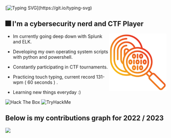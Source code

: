 [![Typing SVG](https://readme-typing-svg.herokuapp.com?font=Delicious+Handrawn&size=30&duration=4000&pause=750&color=F79E27&width=435&lines=What's+Up!+My+name+is+0x157.;I+hope+you+enjoy+your+stay+here.)](https://git.io/typing-svg)

## 🎆 I'm a cybersecurity nerd and CTF Player
<p1>

  <img height="180" width="180" align="right" src="https://github.com/0x157/0x157/blob/main/forensics.png" > 
  
</p1>
   
* Im currently going deep down with Splunk and ELK.

* Developing my own operating system scripts with python and powershell.

* Constantly participating in CTF tournaments.

* Practicing touch typing, current record 131-wpm ( 60 seconds ) .

* Learning new things everyday :)

<img src="http://www.hackthebox.eu/badge/image/1029758" alt="Hack The Box">

<img src="https://tryhackme-badges.s3.amazonaws.com/0x157.png" alt="TryHackMe">

## Below is my contributions graph for 2022 / 2023

<img src = https://github.com/0x157/0x157/blob/output/contrib-snek-yami.svg >

